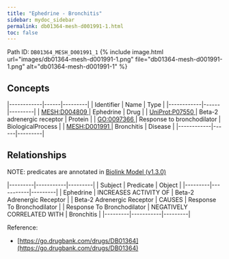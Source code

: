 ```yaml
---
title: "Ephedrine - Bronchitis"
sidebar: mydoc_sidebar
permalink: db01364-mesh-d001991-1.html
toc: false 
---
```



Path ID: `DB01364_MESH_D001991_1`
{% include image.html url="images/db01364-mesh-d001991-1.png" file="db01364-mesh-d001991-1.png" alt="db01364-mesh-d001991-1" %}

## Concepts

|------------|------|---------|
| Identifier | Name | Type    |
|------------|------|---------|
| <a href="https://identifiers.org/MESH:D004809">MESH:D004809 </a> | Ephedrine | Drug |
| <a href="https://identifiers.org/UniProt:P07550">UniProt:P07550 </a> | Beta-2 adrenergic receptor | Protein |
| <a href="https://identifiers.org/GO:0097366">GO:0097366 </a> | Response to bronchodilator | BiologicalProcess |
| <a href="https://identifiers.org/MESH:D001991">MESH:D001991 </a> | Bronchitis | Disease |
|------------|------|---------|

## Relationships


NOTE: predicates are annotated in <a href="https://github.com/biolink/biolink-model/releases/tag/v1.3.0">Biolink Model (v1.3.0)</a>

|---------|-----------|---------|
| Subject | Predicate | Object  |
|---------|-----------|---------|
| Ephedrine | INCREASES ACTIVITY OF | Beta-2 Adrenergic Receptor |
| Beta-2 Adrenergic Receptor | CAUSES | Response To Bronchodilator |
| Response To Bronchodilator | NEGATIVELY CORRELATED WITH | Bronchitis |
|---------|-----------|---------|

Reference: 
  - [https://go.drugbank.com/drugs/DB01364](https://go.drugbank.com/drugs/DB01364)
